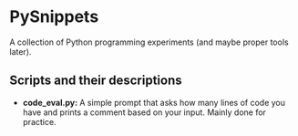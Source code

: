 # PySnippets
A collection of Python programming experiments (and maybe proper tools later).

## Scripts and their descriptions

* **code_eval.py:** A simple prompt that asks how many lines of code you have and prints a comment based on your input. Mainly done for practice.